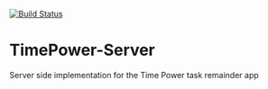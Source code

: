 [![Build Status](https://travis-ci.org/nzediegwu1/TimePower-Server.svg?branch=master)](https://travis-ci.org/nzediegwu1/TimePower-Server)
# TimePower-Server
Server side implementation for the Time Power task remainder app
